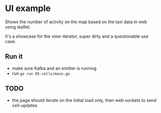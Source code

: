 # UI example

Shows the number of activity on the map based on the taxi data in web using leaflet.

It's a showcase for the view-iterator, super dirty and a questionable use case.

## Run it

* make sure Kafka and an emitter is running
* run `go run 05-cells/main.go`


## TODO
* the page should iterate on the initial load only, then web sockets to send cell-updates
